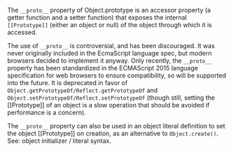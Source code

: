 The `__proto__` property of Object.prototype is an accessor property (a getter function and a setter function) that exposes the internal `[[Prototype]]` (either an object or null) of the object through which it is accessed.

The use of `__proto__` is controversial, and has been discouraged. It was never originally included in the EcmaScript language spec, but modern browsers decided to implement it anyway. Only recently, the `__proto__` property has been standardized in the ECMAScript 2015 language specification for web browsers to ensure compatibility, so will be supported into the future. It is deprecated in favor of `Object.getPrototypeOf/Reflect.getPrototypeOf` and `Object.setPrototypeOf/Reflect.setPrototypeOf` (though still, setting the [[Prototype]] of an object is a slow operation that should be avoided if performance is a concern).

The `__proto__` property can also be used in an object literal definition to set the object [[Prototype]] on creation, as an alternative to `Object.create()`. See: object initializer / literal syntax.
